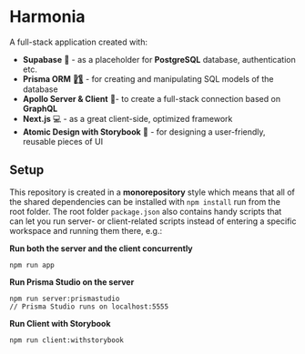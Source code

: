 # Harmonia
A full-stack application created with:

 - **Supabase** 💾 - as a placeholder for **PostgreSQL** database, authentication etc.
 - **Prisma ORM** 🏳️‍🌈⃤  - for creating and manipulating SQL models of the database
 - **Apollo Server & Client** 🚀- to create a full-stack connection based on **GraphQL**
 - **Next.js** 💻 - as a great client-side, optimized framework 
 - **Atomic Design with Storybook** 🎨 - for designing a user-friendly, reusable pieces of UI


## Setup

This repository is created in a **monorepository** style which means that all of the shared dependencies can be installed with `npm install` run from the root folder. The root folder `package.json` also contains handy scripts that can let you run server- or client-related scripts instead of entering a specific workspace and running them there, e.g.:

**Run both the server and the client concurrently**

    npm run app

**Run Prisma Studio on the server**

    npm run server:prismastudio
    // Prisma Studio runs on localhost:5555
  
**Run Client with Storybook**

    npm run client:withstorybook
    


